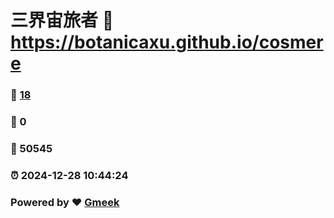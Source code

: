 # 三界宙旅者 :link: https://botanicaxu.github.io/cosmere 
### :page_facing_up: [18](https://botanicaxu.github.io/cosmere/tag.html) 
### :speech_balloon: 0 
### :hibiscus: 50545 
### :alarm_clock: 2024-12-28 10:44:24 
### Powered by :heart: [Gmeek](https://github.com/Meekdai/Gmeek)

